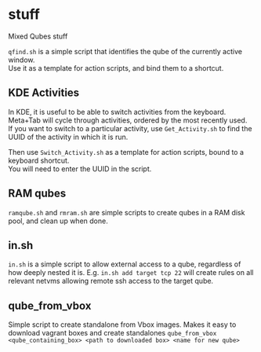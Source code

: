 # stuff

Mixed Qubes stuff

`qfind.sh` is a simple script that identifies the qube of the currently active window.  
Use it as a template for action scripts, and bind them to a shortcut.

## KDE Activities
In KDE, it is useful to be able to switch activities from the keyboard.
Meta+Tab will cycle through activities, ordered by the most recently used.  
If you want to switch to a particular activity, use `Get_Activity.sh` to find the UUID of the activity in which it is run.

Then use `Switch_Activity.sh` as a template for action scripts, bound to a keyboard shortcut.  
You will need to enter the UUID in the script.

## RAM qubes
`ramqube.sh` and `rmram.sh` are simple scripts to create qubes in a RAM disk pool, and clean up when done.

## in.sh
`in.sh` is a simple script to allow external access to a qube, regardless of how deeply nested it is.
E.g. `in.sh add target tcp 22` will create rules on all relevant netvms allowing remote ssh access to the target qube.
 
## qube_from_vbox
Simple script to create standalone from Vbox images.
Makes it easy to download vagrant boxes and create standalones
`qube_from_vbox <qube_containing_box> <path to downloaded box> <name for new qube>`
